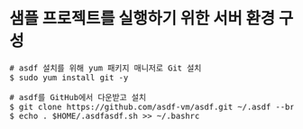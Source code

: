 # 샘플 프로젝트를 실행하기 위한 서버 환경 구성
<pre>
# asdf 설치를 위해 yum 패키지 매니저로 Git 설치
$ sudo yum install git -y

# asdf를 GitHub에서 다운받고 설치
$ git clone https://github.com/asdf-vm/asdf.git ~/.asdf --branch v0.9.0
$ echo . $HOME/.asdfasdf.sh >> ~/.bashrc